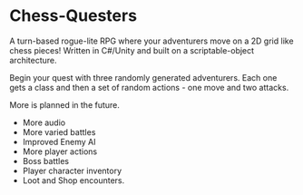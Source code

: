 # Chess-Questers

A turn-based rogue-lite RPG where your adventurers move on a 2D grid like chess pieces!
Written in C#/Unity and built on a scriptable-object architecture.

Begin your quest with three randomly generated adventurers. Each one gets a class and then a set of random actions - one move and two attacks.


More is planned in the future.
 - More audio
 - More varied battles
 - Improved Enemy AI
 - More player actions
 - Boss battles
 - Player character inventory
 - Loot and Shop encounters.

